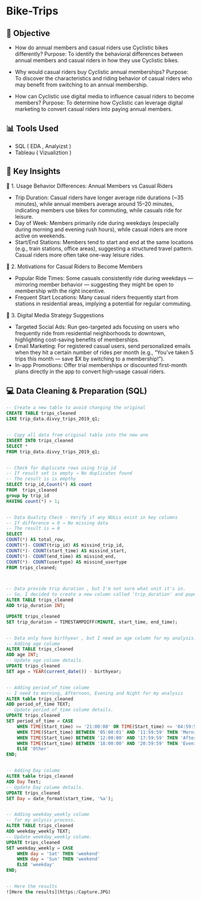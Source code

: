 # Bike-Trips

## 🎯 Objective
- How do annual members and casual riders use Cyclistic bikes differently?
Purpose:
To identify the behavioral differences between annual members and casual riders in how they use Cyclistic bikes.

- Why would casual riders buy Cyclistic annual memberships?
Purpose:
To discover the characteristics and riding behavior of casual riders who may benefit from switching to an annual membership.


- How can Cyclistic use digital media to influence casual riders to become members?
Purpose:
To determine how Cyclistic can leverage digital marketing to convert casual riders into paying annual members.


## 📊 Tools Used
- SQL ( EDA , Analyizst )
- Tableau ( Vizualiztion )

## 🧠 Key Insights
📌 1. Usage Behavior Differences: Annual Members vs Casual Riders
- Trip Duration: Casual riders have longer average ride durations (~35 minutes), while annual members average around 15–20 minutes, indicating members use bikes for commuting, while casuals ride for leisure.
- Day of Week: Members primarily ride during weekdays (especially during morning and evening rush hours), while casual riders are more active on weekends.
- Start/End Stations: Members tend to start and end at the same locations (e.g., train stations, office areas), suggesting a structured travel pattern. Casual riders more often take one-way leisure rides.

📌 2. Motivations for Casual Riders to Become Members
- Popular Ride Times: Some casuals consistently ride during weekdays — mirroring member behavior — suggesting they might be open to membership with the right incentive.
- Frequent Start Locations: Many casual riders frequently start from stations in residential areas, implying a potential for regular commuting.

📌 3. Digital Media Strategy Suggestions
- Targeted Social Ads: Run geo-targeted ads focusing on users who frequently ride from residential neighborhoods to downtown, highlighting cost-saving benefits of memberships.
- Email Marketing: For registered casual users, send personalized emails when they hit a certain number of rides per month (e.g., “You’ve taken 5 trips this month — save $X by switching to a membership!”).
- In-app Promotions: Offer trial memberships or discounted first-month plans directly in the app to convert high-usage casual riders.



## 💻 Data Cleaning & Preparation (SQL)

```sql
-- Create a new table to avoid changing the original
CREATE TABLE trips_cleaned
LIKE trip_data.divvy_trips_2019_q1;


-- Copy all data from original table into the new one
INSERT INTO trips_cleaned
SELECT *
FROM trip_data.divvy_trips_2019_q1;


-- Check for duplicate rows using trip_id
-- If result set is empty → No duplicates found
-- The result is is empthy 
SELECT trip_id,Count(*) AS count
FROM  trips_cleaned
group by trip_id
HAVING count(*) > 1;


-- Data Quality Check - Verify if any NULLs exist in key columns
-- If difference = 0 → No missing data
-- The result is = 0 
SELECT 
COUNT(*) AS total_row,
COUNT(*)- COUNT(trip_id) AS missind_trip_id,
COUNT(*)- COUNT(start_time) AS missind_start,
COUNT(*)- COUNT(end_time) AS missind_end,
COUNT(*)- COUNT(usertype) AS missind_usertype
FROM trips_cleaned;



-- Data provide trip duration , but I'm not sure what unit it's in.
-- So, I decided to create a new column called 'trip_duration' and populate it using TIMESTAMPDIFF
ALTER TABLE trips_cleaned
ADD trip_duration INT;

UPDATE trips_cleaned
SET trip_duration = TIMESTAMPDIFF(MINUTE, start_time, end_time);


-- Data only have birthyear , but I need an age column for my analysis.
-- Adding age colume
ALTER TABLE trips_cleaned
ADD age INT;
-- Update age colume details.
UPDATE trips_cleaned
SET age = YEAR(current_date()) - birthyear;


-- Adding period_of_time colume
-- I need to morning, Afternoon, Evening and Night for my analysis
ALTER table trips_cleaned
ADD period_of_time TEXT;
-- Update period_of_time colume details.
UPDATE trips_cleaned
SET period_of_time = CASE
    WHEN TIME(Start_time) >= '21:00:00' OR TIME(Start_time) <= '04:59:59' THEN 'Night'  -- between and cannot use between day, use OR instead!!
    WHEN TIME(Start_time) BETWEEN '05:00:01' AND '11:59:59' THEN 'Morning'
    WHEN TIME(Start_time) BETWEEN '12:00:00' AND '17:59:59' THEN 'Afternoon'
    WHEN TIME(Start_time) BETWEEN '18:00:00' AND '20:59:59' THEN 'Evening'
    ELSE 'Other'
END;


-- Adding Day colume
ALTER table trips_cleaned
ADD Day Text;
-- Update Day colume details.
UPDATE trips_cleaned
SET Day = date_format(start_time, '%a');


-- Adding weekday_weekly colume
-- for my anlysis process.
ALTER TABLE trips_cleaned
ADD weekday_weekly TEXT;
-- Update weekday_weekly colume.
UPDATE trips_cleaned
SET weekday_weekly = CASE
	WHEN day = 'Sat' THEN 'weekend'
	WHEN day = 'Sun' THEN 'weekend'
	ELSE 'weekday'
END;


-- Here the results
![Here the results](https:/Capture.JPG)







